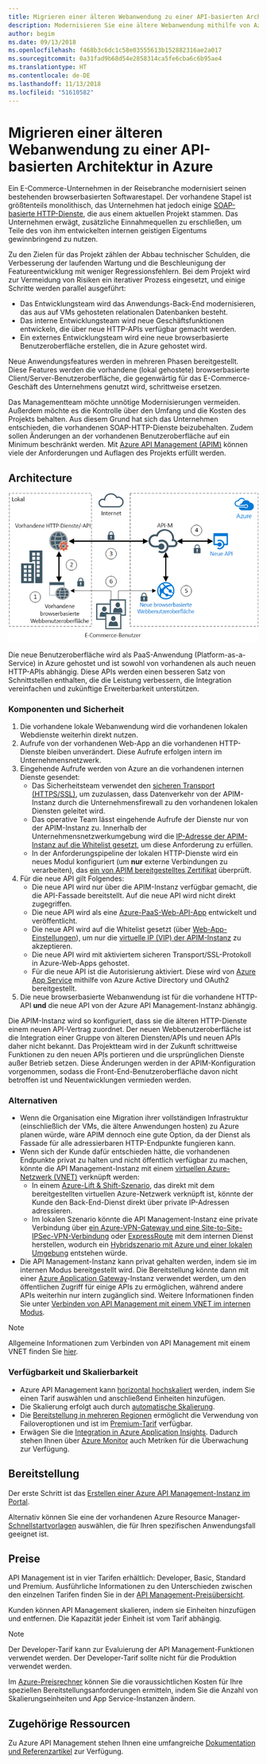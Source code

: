 ```yaml
---
title: Migrieren einer älteren Webanwendung zu einer API-basierten Architektur in Azure
description: Modernisieren Sie eine ältere Webanwendung mithilfe von Azure API Management.
author: begim
ms.date: 09/13/2018
ms.openlocfilehash: f468b3c6dc1c58e03555613b152882316ae2a017
ms.sourcegitcommit: 0a31fad9b68d54e2858314ca5fe6cba6c6b95ae4
ms.translationtype: HT
ms.contentlocale: de-DE
ms.lasthandoff: 11/13/2018
ms.locfileid: "51610582"
---
```

# <a name="migrating-a-legacy-web-application-to-an-api-based-architecture-on-azure"></a>Migrieren einer älteren Webanwendung zu einer API-basierten Architektur in Azure

Ein E-Commerce-Unternehmen in der Reisebranche modernisiert seinen bestehenden browserbasierten Softwarestapel. Der vorhandene Stapel ist größtenteils monolithisch, das Unternehmen hat jedoch einige [SOAP-basierte HTTP-Dienste][soap], die aus einem aktuellen Projekt stammen. Das Unternehmen erwägt, zusätzliche Einnahmequellen zu erschließen, um Teile des von ihm entwickelten internen geistigen Eigentums gewinnbringend zu nutzen.

Zu den Zielen für das Projekt zählen der Abbau technischer Schulden, die Verbesserung der laufenden Wartung und die Beschleunigung der Featureentwicklung mit weniger Regressionsfehlern. Bei dem Projekt wird zur Vermeidung von Risiken ein iterativer Prozess eingesetzt, und einige Schritte werden parallel ausgeführt:

* Das Entwicklungsteam wird das Anwendungs-Back-End modernisieren, das aus auf VMs gehosteten relationalen Datenbanken besteht.
* Das interne Entwicklungsteam wird neue Geschäftsfunktionen entwickeln, die über neue HTTP-APIs verfügbar gemacht werden.
* Ein externes Entwicklungsteam wird eine neue browserbasierte Benutzeroberfläche erstellen, die in Azure gehostet wird.

Neue Anwendungsfeatures werden in mehreren Phasen bereitgestellt. Diese Features werden die vorhandene (lokal gehostete) browserbasierte Client/Server-Benutzeroberfläche, die gegenwärtig für das E-Commerce-Geschäft des Unternehmens genutzt wird, schrittweise ersetzen.

Das Managementteam möchte unnötige Modernisierungen vermeiden. Außerdem möchte es die Kontrolle über den Umfang und die Kosten des Projekts behalten. Aus diesem Grund hat sich das Unternehmen entschieden, die vorhandenen SOAP-HTTP-Dienste beizubehalten. Zudem sollen Änderungen an der vorhandenen Benutzeroberfläche auf ein Minimum beschränkt werden. Mit [Azure API Management (APIM)][apim] können viele der Anforderungen und Auflagen des Projekts erfüllt werden.

## <a name="architecture"></a>Architecture

![Architekturdiagramm][architecture]

Die neue Benutzeroberfläche wird als PaaS-Anwendung (Platform-as-a-Service) in Azure gehostet und ist sowohl von vorhandenen als auch neuen HTTP-APIs abhängig. Diese APIs werden einen besseren Satz von Schnittstellen enthalten, die die Leistung verbessern, die Integration vereinfachen und zukünftige Erweiterbarkeit unterstützen.

### <a name="components-and-security"></a>Komponenten und Sicherheit

1. Die vorhandene lokale Webanwendung wird die vorhandenen lokalen Webdienste weiterhin direkt nutzen.
2. Aufrufe von der vorhandenen Web-App an die vorhandenen HTTP-Dienste bleiben unverändert. Diese Aufrufe erfolgen intern im Unternehmensnetzwerk.
3. Eingehende Aufrufe werden von Azure an die vorhandenen internen Dienste gesendet:
    * Das Sicherheitsteam verwendet den [sicheren Transport (HTTPS/SSL)][apim-ssl], um zuzulassen, dass Datenverkehr von der APIM-Instanz durch die Unternehmensfirewall zu den vorhandenen lokalen Diensten geleitet wird.
    * Das operative Team lässt eingehende Aufrufe der Dienste nur von der APIM-Instanz zu. Innerhalb der Unternehmensnetzwerkumgebung wird die [IP-Adresse der APIM-Instanz auf die Whitelist gesetzt][apim-whitelist-ip], um diese Anforderung zu erfüllen.
    * In der Anforderungspipeline der lokalen HTTP-Dienste wird ein neues Modul konfiguriert (um **nur** externe Verbindungen zu verarbeiten), das [ein von APIM bereitgestelltes Zertifikat][apim-mutualcert-auth] überprüft.
1. Für die neue API gilt Folgendes:
    * Die neue API wird nur über die APIM-Instanz verfügbar gemacht, die die API-Fassade bereitstellt. Auf die neue API wird nicht direkt zugegriffen.
    * Die neue API wird als eine [Azure-PaaS-Web-API-App][azure-api-apps] entwickelt und veröffentlicht.
    * Die neue API wird auf die Whitelist gesetzt (über [Web-App-Einstellungen][azure-appservice-ip-restrict]), um nur die [virtuelle IP (VIP) der APIM-Instanz][apim-faq-vip] zu akzeptieren.
    * Die neue API wird mit aktiviertem sicheren Transport/SSL-Protokoll in Azure-Web-Apps gehostet.
    * Für die neue API ist die Autorisierung aktiviert. Diese wird von [Azure App Service][azure-appservice-auth] mithilfe von Azure Active Directory und OAuth2 bereitgestellt.
2. Die neue browserbasierte Webanwendung ist für die vorhandene HTTP-API **und** die neue API von der Azure API Management-Instanz abhängig.

Die APIM-Instanz wird so konfiguriert, dass sie die älteren HTTP-Dienste einem neuen API-Vertrag zuordnet. Der neuen Webbenutzeroberfläche ist die Integration einer Gruppe von älteren Diensten/APIs und neuen APIs daher nicht bekannt. Das Projektteam wird in der Zukunft schrittweise Funktionen zu den neuen APIs portieren und die ursprünglichen Dienste außer Betrieb setzen. Diese Änderungen werden in der APIM-Konfiguration vorgenommen, sodass die Front-End-Benutzeroberfläche davon nicht betroffen ist und Neuentwicklungen vermieden werden.

### <a name="alternatives"></a>Alternativen

* Wenn die Organisation eine Migration ihrer vollständigen Infrastruktur (einschließlich der VMs, die ältere Anwendungen hosten) zu Azure planen würde, wäre APIM dennoch eine gute Option, da der Dienst als Fassade für alle adressierbaren HTTP-Endpunkte fungieren kann.
* Wenn sich der Kunde dafür entschieden hätte, die vorhandenen Endpunkte privat zu halten und nicht öffentlich verfügbar zu machen, könnte die API Management-Instanz mit einem [virtuellen Azure-Netzwerk (VNET)][azure-vnet] verknüpft werden:
  * In einem [Azure-Lift & Shift-Szenario][azure-vm-lift-shift], das direkt mit dem bereitgestellten virtuellen Azure-Netzwerk verknüpft ist, könnte der Kunde den Back-End-Dienst direkt über private IP-Adressen adressieren.
  * Im lokalen Szenario könnte die API Management-Instanz eine private Verbindung über [ein Azure-VPN-Gateway und eine Site-to-Site-IPSec-VPN-Verbindung][azure-vpn] oder [ ExpressRoute][azure-er] mit dem internen Dienst herstellen, wodurch ein [Hybridszenario mit Azure und einer lokalen Umgebung][azure-hybrid] entstehen würde.
* Die API Management-Instanz kann privat gehalten werden, indem sie im internen Modus bereitgestellt wird. Die Bereitstellung könnte dann mit einer [Azure Application Gateway][azure-appgw]-Instanz verwendet werden, um den öffentlichen Zugriff für einige APIs zu ermöglichen, während andere APIs weiterhin nur intern zugänglich sind. Weitere Informationen finden Sie unter [Verbinden von API Management mit einem VNET im internen Modus][apim-vnet-internal].

> [!NOTE]
> Allgemeine Informationen zum Verbinden von API Management mit einem VNET finden Sie [hier][apim-vnet].

### <a name="availability-and-scalability"></a>Verfügbarkeit und Skalierbarkeit

* Azure API Management kann [horizontal hochskaliert][apim-scaleout] werden, indem Sie einen Tarif auswählen und anschließend Einheiten hinzufügen.
* Die Skalierung erfolgt auch durch [automatische Skalierung][apim-autoscale].
* Die [Bereitstellung in mehreren Regionen][apim-multi-regions] ermöglicht die Verwendung von Failoveroptionen und ist im [Premium-Tarif][apim-pricing] verfügbar.
* Erwägen Sie die [Integration in Azure Application Insights][azure-apim-ai]. Dadurch stehen Ihnen über [Azure Monitor][azure-mon] auch Metriken für die Überwachung zur Verfügung.

## <a name="deployment"></a>Bereitstellung

Der erste Schritt ist das [Erstellen einer Azure API Management-Instanz im Portal][apim-create].

Alternativ können Sie eine der vorhandenen Azure Resource Manager-[Schnellstartvorlagen][azure-quickstart-templates-apim] auswählen, die für Ihren spezifischen Anwendungsfall geeignet ist.

## <a name="pricing"></a>Preise

API Management ist in vier Tarifen erhältlich: Developer, Basic, Standard und Premium. Ausführliche Informationen zu den Unterschieden zwischen den einzelnen Tarifen finden Sie in der [API Management-Preisübersicht][apim-pricing].

Kunden können API Management skalieren, indem sie Einheiten hinzufügen und entfernen. Die Kapazität jeder Einheit ist vom Tarif abhängig.

> [!NOTE]
> Der Developer-Tarif kann zur Evaluierung der API Management-Funktionen verwendet werden. Der Developer-Tarif sollte nicht für die Produktion verwendet werden.

Im [Azure-Preisrechner][pricing-calculator] können Sie die voraussichtlichen Kosten für Ihre speziellen Bereitstellungsanforderungen ermitteln, indem Sie die Anzahl von Skalierungseinheiten und App Service-Instanzen ändern.

## <a name="related-resources"></a>Zugehörige Ressourcen

Zu Azure API Management stehen Ihnen eine umfangreiche [Dokumentation und Referenzartikel][apim] zur Verfügung.


<!-- links -->
[architecture]: ./media/architecture-apim-api-scenario.png
[apim-create]: /azure/api-management/get-started-create-service-instance
[apim-git]: /azure/api-management/api-management-configuration-repository-git
[apim-multi-regions]: /azure/api-management/api-management-howto-deploy-multi-region
[apim-autoscale]: /azure/api-management/api-management-howto-autoscale
[apim-scaleout]: /azure/api-management/upgrade-and-scale
[azure-apim-ai]: /azure/api-management/api-management-howto-app-insights
[azure-ai]: /azure/application-insights/
[azure-mon]: /azure/monitoring-and-diagnostics/monitoring-overview
[azure-appgw]: /azure/application-gateway/application-gateway-introduction
[apim-vnet-internal]: /azure/api-management/api-management-howto-integrate-internal-vnet-appgateway
[apim-vnet]: /azure/api-management/api-management-using-with-vnet
[azure-hybrid]: /azure/architecture/reference-architectures/hybrid-networking/
[azure-er]: /azure/expressroute/expressroute-introduction
[azure-vpn]: /azure/vpn-gateway/vpn-gateway-howto-site-to-site-resource-manager-portal
[azure-vnet]: /azure/virtual-network/virtual-networks-overview
[azure-appservice-auth]: /azure/app-service/app-service-authentication-overview#identity-providers
[apim-faq-vip]: /azure/api-management/api-management-faq#is-the-api-management-gateway-ip-address-constant-can-i-use-it-in-firewall-rules
[azure-appservice-ip-restrict]: /azure/app-service/app-service-ip-restrictions
[azure-api-apps]: /azure/app-service/
[apim-ssl]: /azure/api-management/api-management-howto-manage-protocols-ciphers
[apim-mutualcert-auth]: /azure/api-management/api-management-howto-mutual-certificates
[apim-whitelist-ip]: /azure/api-management/api-management-faq#is-the-api-management-gateway-ip-address-constant-can-i-use-it-in-firewall-rules
[anti-corruption-layer-pattern]: /azure/architecture/patterns/anti-corruption-layer
[apim]: /azure/api-management/api-management-key-concepts
[apim-api-design-guidance]: /azure/architecture/best-practices/api-design
[visualstudio-youtube-solid-design]: https://youtu.be/agkWYPUcLpg
[azure-vm-lift-shift]: https://azure.microsoft.com/resources/azure-virtual-datacenter-lift-and-shift-guide/
[standard-pricing-calc]: https://azure.com/e/
[premium-pricing-calc]: https://azure.com/e/
[apim-pricing]: https://azure.microsoft.com/pricing/details/api-management/
[azure-quickstart-templates-apim]: https://azure.microsoft.com/resources/templates/?term=API+Management&pageNumber=1
[soap]: https://en.wikipedia.org/wiki/SOAP
[pricing-calculator]: https://azure.com/e/0e916a861fac464db61342d378cc0bd6
